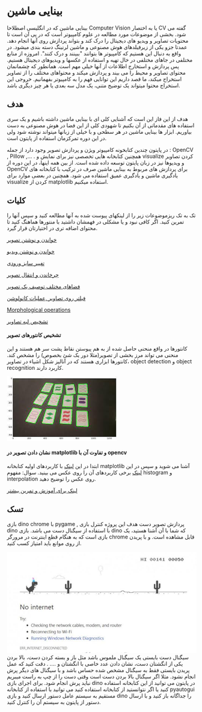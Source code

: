 # بینایی ماشین

بینایی ماشین که در انگلیسی اصطلاحا Computer Vision یا به اختصار CV گفته می شود. بخشی از موضوعات مورد مطالعه در علوم کامپیوتر است که در پی آن است تا محتویات تصاویر و ویدیو های دیجیتال را درک کند و بتواند پردازش روی آنها انجام دهد. عمدتا جزو یکی از زیرفیلدهای هوش مصنوعی و ماشین لرنینگ دسته بندی میشود.
در واقع به دنبال این هستیم که کامپیوتر ها بتوانند "ببینند و درک کنند". امروزه از منابع مختلفی در جاهای مختلفی در خال تهیه و استفاده از عکسها و ویدیوهای دیجیتال هستیم. پس پردازش و استخارج اطلاعات از آنها خیلی مهم است. 
همانطور که چشمانمان محتوای تصاویر و محیط را می بیند و پردازش میکند و محتواهای مختلف را از تصاویر استخراج میکند، ما قصد داریم این توانایی فهم را به کامپیوتر بفهمانیم. خروجی این استخراج محتوا میتواند یک توضیح متنی، یک مدل سه بعدی یا هر چیز دیگری باشد.

## هدف

هدف از این فاز این است که آشنایی کلی ای با بینایی ماشین داشته باشیم و یک سری استفاده های مقدماتی از آن بکنیم تا شهودی کلی از این فضا در هوش مصنوعی به دست بیاوریم.
ابزار ها
بینایی ماشین در هر سطحی و با خیلی از زبانها میتواند نوشته شود ولی در این دوره تمرکزمان استفاده از پایتون است. 

در پایتون چندین کتابخونه کامپیوتر ویژن و پردازش تصویر وجود دارد از جمله : OpenCV , Pillow ,... . همچنین کتابخانه هایی تخصصی نیز برای نمایش و visualize کردن تصاویر و ویدیوها نیز در زبان پایتون توسعه داده شده است. از بین همه اینها، در این دوره از OpenCV برای پردازش های مربوط به بینایی ماشین صرف  در ترکیب با کتابخانه های یادگیری ماشین و یادگیری عمیق استفاده می شود. همچنین در بعضی موارد برای visualize کردن از matplotlib استفاده میکنیم. 


## کلیات
تک به تک ریزموضوعات زیر را از لینکهای پیوست شده به آنها مطالعه کنید و سپس آنها را تمرین کنید. اگر کافی نبود و یا مشکلی در فهمشان داشتید با منتورها هماهنگ کنید تا محتوای اضافه تری در اختیارتان قرار گیرد. 


[خواندن و نوشتن تصویر](https://learnopencv.com/read-display-and-write-an-image-using-opencv/)

[خواندن و نوشتن ویدیو](https://learnopencv.com/reading-and-writing-videos-using-opencv/)

[تغییر سایز ورودی](https://learnopencv.com/image-resizing-with-opencv/)

[چرخاندن و انتقال تصویر](https://learnopencv.com/image-rotation-and-translation-using-opencv/)

[فضاهای مختلف توصیف یک تصویر](https://learnopencv.com/color-spaces-in-opencv-cpp-python/)

[فیلتر روی تصاویر ,عملیات کانولوشن](https://learnopencv.com/image-filtering-using-convolution-in-opencv/)

[Morphological operations](https://docs.opencv.org/4.x/db/df6/tutorial_erosion_dilatation.html)

[تشخیص لبه  تصاویر](https://learnopencv.com/edge-detection-using-opencv/)

#### تشخیص کانتورهای تصویر 

کانتورها در واقع منحنی حاصل شده از به هم پیوستن نقاط پشت سر هم هستند و این منحنی می تواند مرز بخشی از تصویر(مثلا دور یک شئ بخصوص) را مشخص کند. کانتورها ابزاری هستند که در آنالیز شکل اشیاء در تصاویر، object detection و object recognition کاربرد دارند.

!["contour"](contour.jpg)

#### نشان دادن تصویر در matplotlib و تفاوت آن با opencv

ابتدا در این [لینک](https://www.geeksforgeeks.org/python-introduction-matplotlib/) با کاربردهای اولیه کتابخانه matplotlib آشنا می شوید و سپس در این [لینک](https://matplotlib.org/3.5.0/tutorials/introductory/images.html) برخی کاربردهای آن را روی عکس می بینید. سوال: مفهوم histogram و interpolation روی عکس را توضیح دهید.


[لینک برای آموزش و تمرین بیشتر](https://jalalirs.github.io/Introduction-to-Computer-Vision/L2/L2.html)


## تسک 

بازی dino chrome با pygame , پردازش تصویر دست
هدف این پروژه کنترل بازی dino با استفاده از سیگنال دست می باشد.  بازی dino که شما با آن آشنا هستید، یک بازی است که به هنگام قطع اینترنت در مرورگر chrome قابل مشاهده است. و با پریدن از روی موانع باید امتیاز کسب کنید.

!["dino game"](dino.jpg)
سیگنال دست بایستی یک سیگنال ملموس باشد مثل باز و بسته کردن دست، بالا بردن یکی از انگشتان دست، نشان دادن عدد خاصی با انگشتان و …. . دقت کنید که عمل پریدن بایستی فقط به سیگنال مشخص شده حساس باشد و با سیگنال های دیگر پرش انجام نشود. مثلا اگر سیگنال بالا بردن دست است وقتی دست را از چپ به راست میبریم نباید پرش انجام شود. 
برای اجرای بازی dino در پایتون می توانید از این کتابخانه استفاده کنید یا اگر نتوانستید از کتابخانه استفاده کنید می توانید با استفاده از کتابخانه pyautogui مستقیم به سیستم عامل دستور ارسال کنید و بازی dino را جداگانه باز کنید و  با ارسال دستور از پایتون به سیستم آن را کنترل کنید.

